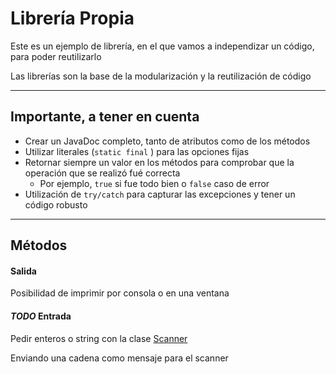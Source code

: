 # Librería Propia

Este es un ejemplo de librería, en el que vamos a independizar un código, para poder reutilizarlo

Las librerías son la base de la modularización y la reutilización de código



---

## Importante, a tener en cuenta

- Crear un JavaDoc completo, tanto de atributos como de los métodos
- Utilizar literales (```static final``` ) para las opciones fijas
- Retornar siempre un valor en los métodos para comprobar que la operación que se realizó fué correcta
  - Por ejemplo, ```true``` si fue todo bien o ```false``` caso de error
- Utilización de ```try/catch``` para capturar las excepciones y tener un código robusto

---

## Métodos 
#### Salida
Posibilidad de imprimir por consola o en una ventana

#### *TODO* Entrada

Pedir enteros o string con la clase [Scanner](https://docs.oracle.com/javase/8/docs/api/java/util/Scanner.html)

Enviando una cadena como mensaje para el scanner